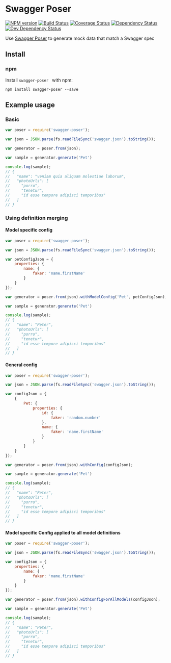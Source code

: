 # Swagger Poser

[npm-url]: https://npmjs.org/package/swagger-poser
[npm-image]: https://img.shields.io/npm/v/swagger-poser.svg?style=flat-square

[travis-url]: http://travis-ci.org/lemonzinger/swagger-poser
[travis-image]: https://img.shields.io/travis/lemonzinger/swagger-poser/master.svg?style=flat-square

[codecov-url]: https://codecov.io/github/lemonzinger/swagger-poser
[codecov-image]: https://img.shields.io/codecov/c/github/lemonzinger/swagger-poser/master.svg?style=flat-square

[depstat-url]: https://david-dm.org/lemonzinger/swagger-poser
[depstat-image]: https://img.shields.io/david/lemonzinger/swagger-poser/master.svg?style=flat-square

[devdepstat-url]: https://david-dm.org/lemonzinger/swagger-poser#info=devDependencies
[devdepstat-image]: https://img.shields.io/david/dev/lemonzinger/swagger-poser/master.svg?style=flat-square

[![NPM version][npm-image]][npm-url] [![Build Status][travis-image]][travis-url] [![Coverage Status][codecov-image]][codecov-url] [![Dependency Status][depstat-image]][depstat-url] [![Dev Dependency Status][devdepstat-image]][devdepstat-url]

Use [Swagger Poser](https://github.com/lemonzinger/poser) to generate mock data that match a Swagger spec

## Install

### npm

Install `swagger-poser ` with npm:

    npm install swagger-poser --save


## Example usage

### Basic

```javascript
var poser = require('swagger-poser');

var json = JSON.parse(fs.readFileSync('swagger.json').toString());

var generator = poser.from(json);

var sample = generator.generate('Pet')

console.log(sample);
// {
//   "name": "veniam quia aliquam molestiae laborum",
//   "photoUrls": [
//     "porro",
//     "tenetur",
//     "id esse tempore adipisci temporibus"
//   ]
// }
```

### Using definition merging

#### Model specific config

```javascript
var poser = require('swagger-poser');

var json = JSON.parse(fs.readFileSync('swagger.json').toString());

var petConfigJson = {
	properties: {
		name: {
			faker: 'name.firstName'
		}
	}
});

var generator = poser.from(json).withModelConfig('Pet', petConfigJson);

var sample = generator.generate('Pet')

console.log(sample);
// {
//   "name": "Peter",
//   "photoUrls": [
//     "porro",
//     "tenetur",
//     "id esse tempore adipisci temporibus"
//   ]
// }
```
#### General config

```javascript
var poser = require('swagger-poser');

var json = JSON.parse(fs.readFileSync('swagger.json').toString());

var configJson = {
	{
		Pet: {
			properties: {
				id: {
					faker: 'random.number'
				},
				name: {
					faker: 'name.firstName'
				}
			}
		}
	}
});

var generator = poser.from(json).withConfig(configJson);

var sample = generator.generate('Pet')

console.log(sample);
// {
//   "name": "Peter",
//   "photoUrls": [
//     "porro",
//     "tenetur",
//     "id esse tempore adipisci temporibus"
//   ]
// }
```

#### Model specific Config applied to all model definitions

```javascript
var poser = require('swagger-poser');

var json = JSON.parse(fs.readFileSync('swagger.json').toString());

var configJson = {
	properties: {
		name: {
			faker: 'name.firstName'
		}
	}
});

var generator = poser.from(json).withConfigForAllModels(configJson);

var sample = generator.generate('Pet')

console.log(sample);
// {
//   "name": "Peter",
//   "photoUrls": [
//     "porro",
//     "tenetur",
//     "id esse tempore adipisci temporibus"
//   ]
// }
```